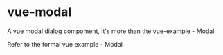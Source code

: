 # vue-modal
A vue modal dialog compoment, it's more than the vue-example - Modal.   



Refer to the formal vue example - Modal
